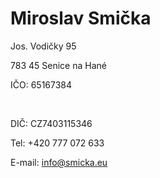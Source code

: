 # Miroslav Smička

Jos. Vodičky 95

783 45 Senice na Hané

IČO: 65167384

&nbsp;

DIČ: CZ7403115346

Tel: +420 777 072 633

E-mail: info@smicka.eu
